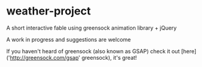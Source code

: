 # weather-project
A short interactive fable using greensock animation library + jQuery

A work in progress and suggestions are welcome

If you haven't heard of greensock (also known as GSAP) check it out [here]('http://greensock.com/gsap' greensock), it's great!
